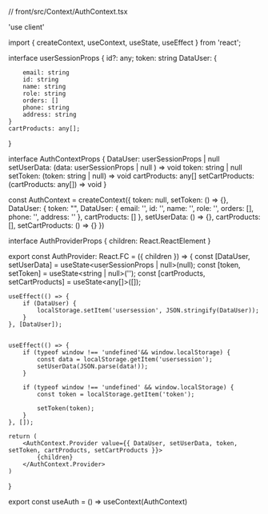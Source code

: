 // front/src/Context/AuthContext.tsx

'use client'

import { createContext, useContext, useState, useEffect } from 'react';

interface userSessionProps {
    id?: any;
    token: string 
    DataUser: {
        
        email: string
        id: string
        name: string
        role: string
        orders: []
        phone: string
        address: string
    } 
    cartProducts: any[];
}

interface AuthContextProps {
    DataUser: userSessionProps | null
    setUserData: (data: userSessionProps | null ) => void
    token: string | null
    setToken: (token: string | null) => void
    cartProducts: any[]
    setCartProducts: (cartProducts: any[]) => void
}

const AuthContext = createContext<AuthContextProps>({
    token: null,
    setToken: () => {},
    DataUser: {
        token: "",
        DataUser: {
            email: '',
            id: '',
            name: '',
            role: '',
            orders: [],
            phone: '',
            address: ''
        },
        cartProducts: [] 
    },
    setUserData: () => {},
    cartProducts: [], 
    setCartProducts: () => {}
})

interface AuthProviderProps {
    children: React.ReactElement
}

export const AuthProvider: React.FC<AuthProviderProps> = ({ children }) => {
    const [DataUser, setUserData] = useState<userSessionProps | null>(null);
    const [token, setToken] = useState<string | null>('');
    const [cartProducts, setCartProducts] = useState<any[]>([]);

    useEffect(() => {
        if (DataUser) {
            localStorage.setItem('usersession', JSON.stringify(DataUser));
        } 
    }, [DataUser]);
    

    useEffect(() => {
        if (typeof window !== 'undefined'&& window.localStorage) {
            const data = localStorage.getItem('usersession');
            setUserData(JSON.parse(data!));
        }

        if (typeof window !== 'undefined' && window.localStorage) {
            const token = localStorage.getItem('token');
            
            setToken(token);
        }
    }, []);

    return (
        <AuthContext.Provider value={{ DataUser, setUserData, token, setToken, cartProducts, setCartProducts }}>
            {children}
        </AuthContext.Provider>
    )
}




export const useAuth = () => useContext(AuthContext)

